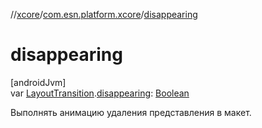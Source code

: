 //[xcore](../../index.md)/[com.esn.platform.xcore](index.md)/[disappearing](disappearing.md)

# disappearing

[androidJvm]\
var [LayoutTransition](https://developer.android.com/reference/kotlin/android/animation/LayoutTransition.html).[disappearing](disappearing.md): [Boolean](https://kotlinlang.org/api/latest/jvm/stdlib/kotlin/-boolean/index.html)

Выполнять анимацию удаления представления в макет.
